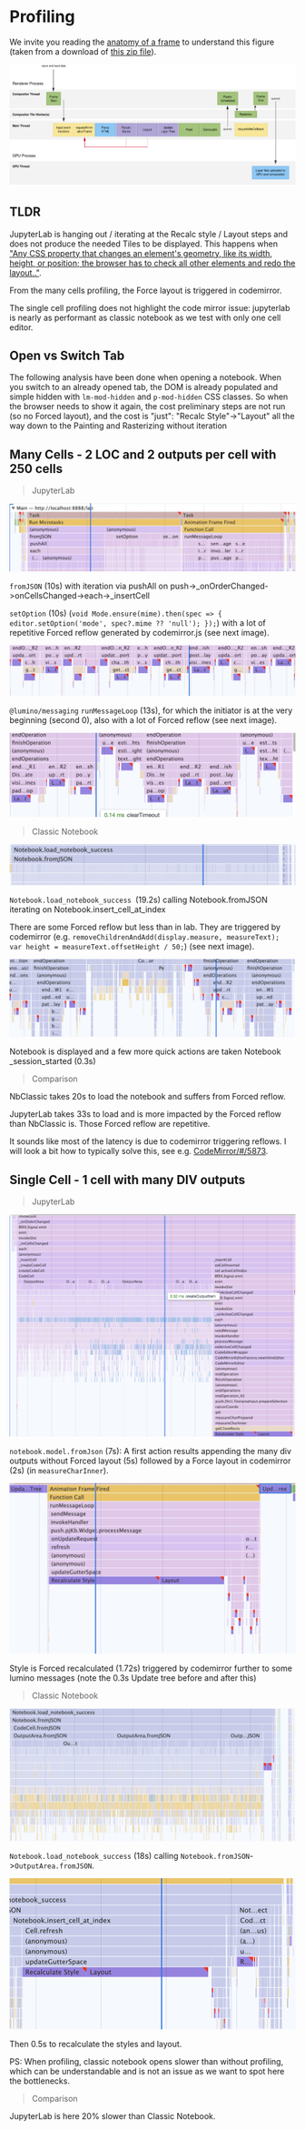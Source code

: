 # Profiling

We invite you reading the [anatomy of a frame](https://aerotwist.com/blog/the-anatomy-of-a-frame/) to understand this figure (taken from a download of [this zip file](https://aerotwist.com/static/blog/the-anatomy-of-a-frame/anatomy-of-a-frame.zip)).

![](images/anatomy-of-a-frame.svg "")

## TLDR

JupyterLab is hanging out / iterating at the Recalc style / Layout steps and does not produce the needed Tiles to be displayed. This happens when ["Any CSS property that changes an element's geometry, like its width, height, or position; the browser has to check all other elements and redo the layout.."](https://developers.google.com/web/tools/chrome-devtools/rendering-tools#layout).

From the many cells profiling, the Force layout is triggered in codemirror.

The single cell profiling does not highlight the code mirror issue: jupyterlab is nearly as performant as classic notebook as we test with only one cell editor.

## Open vs Switch Tab

The following analysis have been done when opening a notebook. When you switch to an already opened tab, the DOM is already populated and simple hidden with `lm-mod-hidden` and `p-mod-hidden` CSS classes. So when the browser needs to show it again, the cost preliminary steps are not run (so no Forced layout), and the cost is "just": "Recalc Style"->"Layout" all the way down to the Painting and Rasterizing without iteration

##  Many Cells - 2 LOC and 2 outputs per cell with 250 cells

> JupyterLab

![](images/profiles/89726263-e12b4100-da18-11ea-95cf-d7eb0821c10b.png "")

`fromJSON` (10s) with iteration via pushAll on push->_onOrderChanged->onCellsChanged->each->_insertCell

`setOption` (10s) (`void Mode.ensure(mime).then(spec => { editor.setOption('mode', spec?.mime ?? 'null'); });`) with a lot of repetitive Forced reflow generated by codemirror.js (see next image).

![](images/profiles/89726287-218abf00-da19-11ea-8e5b-41a8f19db3d9.png "")

`@lumino/messaging` `runMessageLoop` (13s), for which the initiator is at the very beginning (second 0), also with a lot of Forced reflow  (see next image).

![](images/profiles/89726303-42531480-da19-11ea-9201-a477e8a33ee0.png "")

> Classic Notebook

![](images/profiles/89726806-03c05880-da1f-11ea-82fb-f267f4e6e9e4.png "")

`Notebook.load_notebook_success `(19.2s) calling Notebook.fromJSON iterating on Notebook.insert_cell_at_index

There are some Forced reflow but less than in lab. They are triggered by codemirror (e.g. `removeChildrenAndAdd(display.measure, measureText); var height = measureText.offsetHeight / 50;`) (see next image).

![](images/profiles/89726327-96f68f80-da19-11ea-90f4-1c6d8b1a3bb7.png "")

Notebook is displayed and a few more quick actions are taken Notebook _session_started (0.3s)

> Comparison

NbClassic takes 20s to load the notebook and suffers from Forced reflow.

JupyterLab takes 33s to load and is more impacted by the Forced reflow than NbClassic is. Those Forced reflow are repetitive.

It sounds like most of the latency is due to codemirror triggering reflows. I will look a bit how to typically solve this, see e.g. [CodeMirror/#/5873](https://github.com/codemirror/CodeMirror/issues/5873).

## Single Cell - 1 cell with many DIV outputs

> JupyterLab

![](images/profiles/89727264-3a986d80-da23-11ea-9ac7-bd0aa5f68484.png "")

`notebook.model.fromJson` (7s): A first action results appending the many div outputs without Forced layout (5s) followed by a Force layout in codemirror (2s) (in `measureCharInner`).

![](images/profiles/89726966-f015f180-da20-11ea-970f-c89c7cdfe469.png "")

Style is Forced recalculated (1.72s) triggered by codemirror further to some lumino messages (note the 0.3s Update tree before and after this)

> Classic Notebook

![](images/profiles/89726994-3ec38b80-da21-11ea-960b-4891cddbcff6.png "")

`Notebook.load_notebook_success` (18s) calling `Notebook.fromJSON`->`OutputArea.fromJSON`.

![](images/profiles/89727132-6404c980-da22-11ea-9566-a803f7c8b571.png "")

Then 0.5s to recalculate the styles and layout.

PS: When profiling, classic notebook opens slower than without profiling, which can be understandable and is not an issue as we want to spot here the bottlenecks.

> Comparison

JupyterLab is here 20% slower than Classic Notebook.
